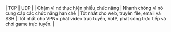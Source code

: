 | TCP | UDP |
| Chậm vì nó thực hiện nhiều chức năng | Nhanh chóng vì nó cung cấp các chức năng hạn chế | 
Tốt nhất cho web, truyền file, email và SSH | Tốt nhất cho VPN< phát video trực tuyến, VoIP, phát sóng trực tiếp và chơi game trực tuyến. | 
